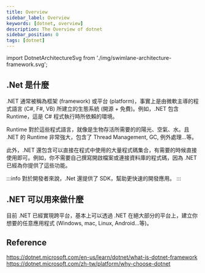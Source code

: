 ```yaml
---
title: Overview
sidebar_label: Overview
keywords: [dotnet, overview]
description: The Overview of dotnet
sidebar_position: 0
tags: [dotnet]
---
```


import DotnetArchitectureSvg from './img/swimlane-architecture-framework.svg';

## .Net 是什麼

.NET 通常被稱為框架 (framework) 或平台 (platform)，事實上是由微軟主導的程式語言 (C#, F#, VB) 所建立的生態系統 (開源 + 免費)。例如，.NET 包含 Runtime，這是 C# 程式執行時所依賴的環境。

<DotnetArchitectureSvg />

Runtime 對於這些程式語言，就像是生物存活所需要的的陽光、空氣、水。且 .NET 的 Runtime 非常強大，包含了 Thread Management, GC, 例外處理...等。

此外，.NET 還包含可以直接在程式中使用的大量程式碼集合，有需要的時候直接使用即可。例如，你不需要自己撰寫開啟檔案或連接資料庫的程式碼，因為 .NET 已經為你提供了這些功能。

:::info
對於開發者來說，.Net 還提供了 SDK，幫助更快速的開發應用。
:::

## .NET 可以用來做什麼

目前 .NET 已經實現跨平台，基本上可以透過 .NET 在絕大部分的平台上，建立你想要的任意應用程式 (Windows, mac, Linux, Android...等)。

## Reference
https://dotnet.microsoft.com/en-us/learn/dotnet/what-is-dotnet-framework  
https://dotnet.microsoft.com/zh-tw/platform/why-choose-dotnet
